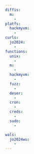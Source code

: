 ```yaml
---
diffis:
  m:
    -
platfs:
  hackmyvm:
    -
curls:
  jo2024:
    -
functions:
  unix:
    -
  m:
    -
  hackmyvm:
    -
  fuzz:
    -
  deser:
    -
  cron:
    -
  creds:
    -
  sudo:
    -

wals:
  jo2024wu:
    -
---
```

